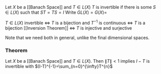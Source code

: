 Let $X$ be a [[Banach Space]] and $T\in L(X)$
$T$ is invertible if there is some $S\in L(X)$ such that $ST=TS=I$
Write $GL(X)=G(X)=$


$T\in L(X)$ invertible $\iff$
$T$ is a bijection and $T^{-1}$ is continuous $\iff$
$T$ is a bijection [[Inversion Theorem]] $\iff$
$T$ is injective and surjective 

Note that we need both in general, unlike the final dimensional spaces.


### Theorem
Let $X$ be a [[Banach Space]] and $T\in L(X)$. 
Then $\lVert T \rVert<1$ implies $I-T$ is invertible
with $(I-T)^{-1}=\sum_{n=0}^{\infty}T^{n}$
